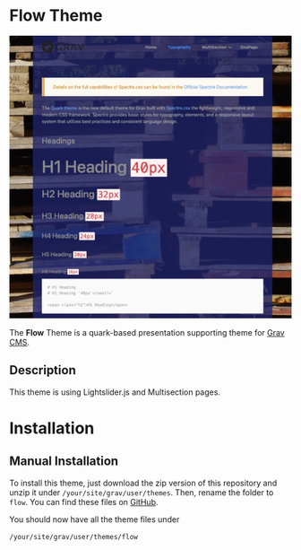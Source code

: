 # Flow Theme

![Flow](screenshot.jpg)

The **Flow** Theme is a quark-based presentation supporting theme for [Grav CMS](http://github.com/getgrav/grav).

## Description

This theme is using Lightslider.js and Multisection pages.

# Installation

## Manual Installation

To install this theme, just download the zip version of this repository and unzip it under `/your/site/grav/user/themes`. Then, rename the folder to `flow`. You can find these files on [GitHub](https://github.com/andigits/grav-theme-flow).

You should now have all the theme files under

    /your/site/grav/user/themes/flow